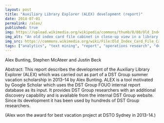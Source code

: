 ```yaml
---
layout: post
title: "Auxiliary Library Explorer (ALEX) development (report)"
date: 2014-07-01
permalink: /alex/
published: true
img: https://upload.wikimedia.org/wikipedia/commons/thumb/8/80/Old_Index_Card_File_Cabinet.jpg/640px-Old_Index_Card_File_Cabinet.jpg
img_alt: "An old index card file cabinet in close-up view in a library. Image credit: Bibliothek Wissenschaftspark Albert Einstein"
img_src: https://commons.wikimedia.org/wiki/File:Old_Index_Card_File_Cabinet.jpg
tags: ["analytics", "text mining", "report", "operations research", "defence", "publication", ]
---
```


Alex Bunting, Stephen McAteer and Justin Beck

Abstract:
This report describes the development of the Auxiliary Library Explorer (ALEX) which was carried out as part of a DST Group summer vacation scholarship in 2013–14 by Alex Bunting. ALEX is a tool motivated by Google Scholar which uses the DST Group FOUO internal report database as its input. It provides DST Group researchers with an additional discovery capability and is available from the internal DST Group website. Since its development it has been used by hundreds of DST Group researchers.

(Alex won the award for best vacation project at DSTO Sydney in 2013-14.)
